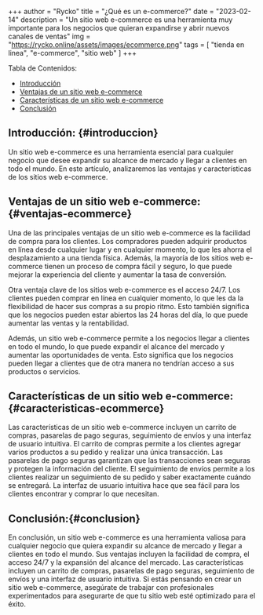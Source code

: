 +++
author = "Rycko"
title = "¿Qué es un e-commerce?"
date = "2023-02-14"
description = "Un sitio web e-commerce es una herramienta muy importante para los negocios que quieran expandirse y abrir nuevos canales de ventas"
img = "https://rycko.online/assets/images/ecommerce.png"
tags = [
    "tienda en linea",
    "e-commerce",
		"sitio web"
]
+++

<script async src="https://pagead2.googlesyndication.com/pagead/js/adsbygoogle.js?client=ca-pub-5337517241673026"
     crossorigin="anonymous"></script>
<!-- Anuncios en el blog de Rycko -->

<ins class="adsbygoogle"
     style="display:block"
     data-ad-client="ca-pub-5337517241673026"
     data-ad-slot="5359573623"
     data-ad-format="auto"
     data-full-width-responsive="true"></ins>

<script>
     (adsbygoogle = window.adsbygoogle || []).push({});
</script>

Tabla de Contenidos:

- [Introducción](#introduccion)
- [Ventajas de un sitio web e-commerce](#ventajas-ecommerce)
- [Características de un sitio web e-commerce](#caracteristicas-ecommerce)
- [Conclusión](#conclusion)

## Introducción: {#introduccion}

Un sitio web e-commerce es una herramienta esencial para cualquier negocio que desee expandir su alcance de mercado y llegar a clientes en todo el mundo. En este artículo, analizaremos las ventajas y características de los sitios web e-commerce.

## Ventajas de un sitio web e-commerce: {#ventajas-ecommerce}

Una de las principales ventajas de un sitio web e-commerce es la facilidad de compra para los clientes. Los compradores pueden adquirir productos en línea desde cualquier lugar y en cualquier momento, lo que les ahorra el desplazamiento a una tienda física. Además, la mayoría de los sitios web e-commerce tienen un proceso de compra fácil y seguro, lo que puede mejorar la experiencia del cliente y aumentar la tasa de conversión.

Otra ventaja clave de los sitios web e-commerce es el acceso 24/7. Los clientes pueden comprar en línea en cualquier momento, lo que les da la flexibilidad de hacer sus compras a su propio ritmo. Esto también significa que los negocios pueden estar abiertos las 24 horas del día, lo que puede aumentar las ventas y la rentabilidad.

Además, un sitio web e-commerce permite a los negocios llegar a clientes en todo el mundo, lo que puede expandir el alcance del mercado y aumentar las oportunidades de venta. Esto significa que los negocios pueden llegar a clientes que de otra manera no tendrían acceso a sus productos o servicios.

## Características de un sitio web e-commerce: {#caracteristicas-ecommerce}

Las características de un sitio web e-commerce incluyen un carrito de compras, pasarelas de pago seguras, seguimiento de envíos y una interfaz de usuario intuitiva. El carrito de compras permite a los clientes agregar varios productos a su pedido y realizar una única transacción. Las pasarelas de pago seguras garantizan que las transacciones sean seguras y protegen la información del cliente. El seguimiento de envíos permite a los clientes realizar un seguimiento de su pedido y saber exactamente cuándo se entregará. La interfaz de usuario intuitiva hace que sea fácil para los clientes encontrar y comprar lo que necesitan.

## Conclusión:{#conclusion}

En conclusión, un sitio web e-commerce es una herramienta valiosa para cualquier negocio que quiera expandir su alcance de mercado y llegar a clientes en todo el mundo. Sus ventajas incluyen la facilidad de compra, el acceso 24/7 y la expansión del alcance del mercado. Las características incluyen un carrito de compras, pasarelas de pago seguras, seguimiento de envíos y una interfaz de usuario intuitiva. Si estás pensando en crear un sitio web e-commerce, asegúrate de trabajar con profesionales experimentados para asegurarte de que tu sitio web esté optimizado para el éxito.
